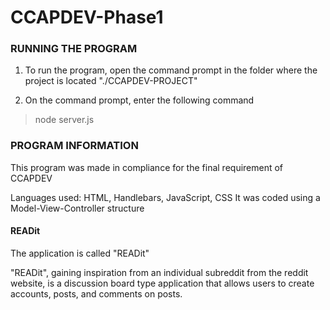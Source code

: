# CCAPDEV-Phase1

### RUNNING THE PROGRAM
1. To run the program, open the command prompt in the folder where the project is located "./CCAPDEV-PROJECT"

2. On the command prompt, enter the following command
> node server.js

### PROGRAM INFORMATION
This program was made in compliance for the final requirement of CCAPDEV

Languages used: HTML, Handlebars, JavaScript, CSS
It was coded using a Model-View-Controller structure

#### READit
The application is called "READit"

"READit", gaining inspiration from an individual subreddit from the reddit website, is a discussion board type application that allows users to create accounts, posts, and comments on posts.